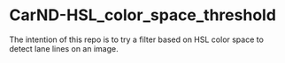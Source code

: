 # CarND-HSL_color_space_threshold
The intention of this repo is to try a filter based on HSL color space to detect lane lines on an image.
